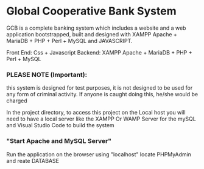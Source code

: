 # Global Cooperative Bank System
GCB is a complete banking system which includes a website and a web application bootstrapped, built and designed with XAMPP Apache + MariaDB + PHP + Perl + MySQL and JAVASCRIPT. 

Front End: Css + Javascript
Backend: XAMPP Apache + MariaDB + PHP + Perl + MySQL

 ### PLEASE NOTE (Important): 
 this system is designed for test purposes, it is not designed to be used for any form of criminal activity. If anyone is caught doing this, he/she would be charged

 In the project directory, to access this project on the Local host you will need to have a local server like the XAMPP Or WAMP Server for the mySQL and Visual Studio Code to build the system 

 ### "Start Apache and MySQL Server"
Run the application on the browser using "localhost"
locate PHPMyAdmin and reate  DATABASE


